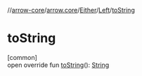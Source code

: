 //[arrow-core](../../../../index.md)/[arrow.core](../../index.md)/[Either](../index.md)/[Left](index.md)/[toString](to-string.md)

# toString

[common]\
open override fun [toString](to-string.md)(): [String](https://kotlinlang.org/api/latest/jvm/stdlib/kotlin/-string/index.html)
